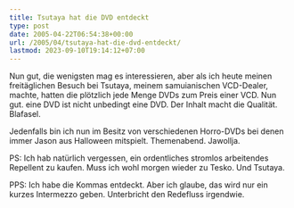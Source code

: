 ```yaml
---
title: Tsutaya hat die DVD entdeckt
type: post
date: 2005-04-22T06:54:38+00:00
url: /2005/04/tsutaya-hat-die-dvd-entdeckt/
lastmod: 2023-09-10T19:14:12+07:00
---
```

Nun gut, die wenigsten mag es interessieren, aber als ich heute meinen freitäglichen Besuch bei Tsutaya, meinem samuianischen VCD-Dealer, machte, hatten die plötzlich jede Menge DVDs zum Preis einer VCD. Nun gut. eine DVD ist nicht unbedingt eine DVD. Der Inhalt macht die Qualität. Blafasel.

Jedenfalls bin ich nun im Besitz von verschiedenen Horro-DVDs bei denen immer Jason aus Halloween mitspielt. Themenabend. Jawollja.

PS: Ich hab natürlich vergessen, ein ordentliches stromlos arbeitendes Repellent zu kaufen. Muss ich wohl morgen wieder zu Tesko. Und Tsutaya.

PPS: Ich habe die Kommas entdeckt. Aber ich glaube, das wird nur ein kurzes Intermezzo geben. Unterbricht den Redefluss irgendwie.
